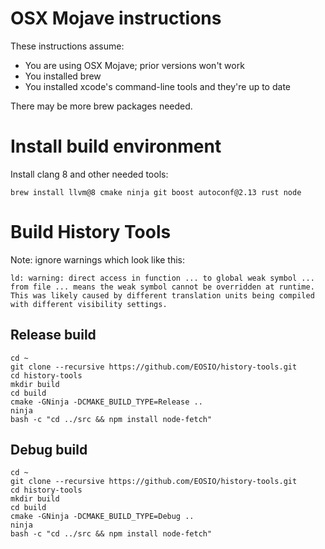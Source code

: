 # OSX Mojave instructions

These instructions assume:
* You are using OSX Mojave; prior versions won't work
* You installed brew
* You installed xcode's command-line tools and they're up to date

There may be more brew packages needed.

# Install build environment

Install clang 8 and other needed tools:
```
brew install llvm@8 cmake ninja git boost autoconf@2.13 rust node
```

# Build History Tools

Note: ignore warnings which look like this:

```
ld: warning: direct access in function ... to global weak symbol ... from file ... means the weak symbol cannot be overridden at runtime. This was likely caused by different translation units being compiled with different visibility settings.
```

## Release build

```
cd ~
git clone --recursive https://github.com/EOSIO/history-tools.git
cd history-tools
mkdir build
cd build
cmake -GNinja -DCMAKE_BUILD_TYPE=Release ..
ninja
bash -c "cd ../src && npm install node-fetch"
```

## Debug build

```
cd ~
git clone --recursive https://github.com/EOSIO/history-tools.git
cd history-tools
mkdir build
cd build
cmake -GNinja -DCMAKE_BUILD_TYPE=Debug ..
ninja
bash -c "cd ../src && npm install node-fetch"
```
